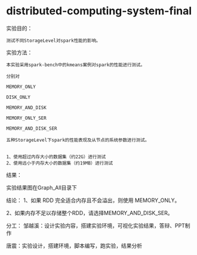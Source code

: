 # distributed-computing-system-final

实验目的：

    测试不同StorageLevel对spark性能的影响。


实验方法：

    本实验采用spark-bench中的kmeans案例对spark的性能进行测试。
    
    分别对
    
    MEMORY_ONLY
    
    DISK_ONLY
    
    MEMORY_AND_DISK
    
    MEMORY_ONLY_SER
    
    MEMORY_AND_DISK_SER
    
    五种StorageLevel下spark的性能表现及从节点的系统参数进行测试。


    1、使用超过内存大小的数据集（约22G）进行测试
    2、使用远小于内存大小的数据集（约19MB）进行测试
       


结果：

实验结果图在Graph_All目录下

结论：
1、如果 RDD 完全适合内存且不会溢出，则使用 MEMORY_ONLY。

2、如果内存不足以存储整个RDD，请选择MEMORY_AND_DISK_SER。



分工：
邹越溪：设计实验内容，搭建实验环境，可视化实验结果，答辩、PPT制作

唐震：实验设计，搭建环境，脚本编写，跑实验，结果分析




